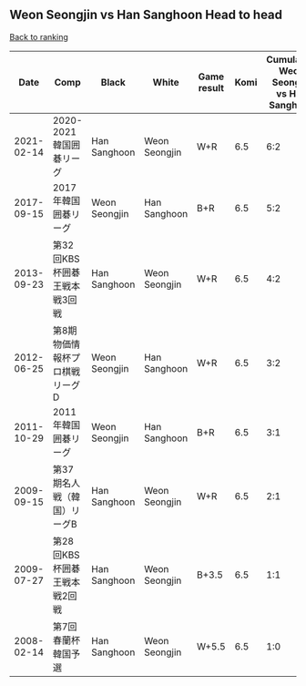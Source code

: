 ## Weon Seongjin vs Han Sanghoon Head to head

[Back to ranking](../../index.md)




| **Date** | **Comp** | **Black** | **White** | **Game result** | **Komi** | **Cumulative Weon Seongjin vs Han Sanghoon** | **Weon Seongjin streak** | **Han Sanghoon streak** | 
| --- | --- | --- | --- | --- | --- | --- | --- | --- |
| 2021-02-14 | 2020-2021韓国囲碁リーグ | Han Sanghoon | Weon Seongjin | W+R | 6.5 | 6:2 | 3 | 0 | 
| 2017-09-15 | 2017年韓国囲碁リーグ | Weon Seongjin | Han Sanghoon | B+R | 6.5 | 5:2 | 2 | 0 | 
| 2013-09-23 | 第32回KBS杯囲碁王戦本戦3回戦 | Han Sanghoon | Weon Seongjin | W+R | 6.5 | 4:2 | 1 | 0 | 
| 2012-06-25 | 第8期物価情報杯プロ棋戦リーグD | Weon Seongjin | Han Sanghoon | W+R | 6.5 | 3:2 | 0 | 1 | 
| 2011-10-29 | 2011年韓国囲碁リーグ | Weon Seongjin | Han Sanghoon | B+R | 6.5 | 3:1 | 2 | 0 | 
| 2009-09-15 | 第37期名人戦（韓国）リーグB | Han Sanghoon | Weon Seongjin | W+R | 6.5 | 2:1 | 1 | 0 | 
| 2009-07-27 | 第28回KBS杯囲碁王戦本戦2回戦 | Han Sanghoon | Weon Seongjin | B+3.5 | 6.5 | 1:1 | 0 | 1 | 
| 2008-02-14 | 第7回春蘭杯韓国予選 | Han Sanghoon | Weon Seongjin | W+5.5 | 6.5 | 1:0 | 1 | 0 |




